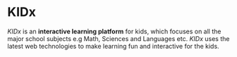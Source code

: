 # KIDx
*KIDx* is an **interactive learning platform** for kids, which focuses on all the major school subjects e.g Math, Sciences and Languages etc. 
*KIDx* uses the latest web technologies to make learning fun and interactive for the kids.
